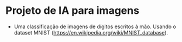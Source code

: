 # Projeto de IA para imagens 

* Uma classificação de imagens de dígitos escritos à mão. Usando o dataset MNIST (https://en.wikipedia.org/wiki/MNIST_database).


